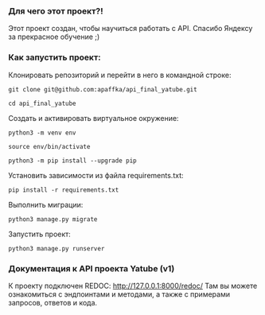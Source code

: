 ### Для чего этот проект?!
Этот проект создан, чтобы научиться работать с API.
Спасибо Яндексу за прекрасное обучение ;)

### Как запустить проект:

Клонировать репозиторий и перейти в него в командной строке:

```
git clone git@github.com:apaffka/api_final_yatube.git
```

```
cd api_final_yatube
```

Cоздать и активировать виртуальное окружение:

```
python3 -m venv env
```

```
source env/bin/activate
```

```
python3 -m pip install --upgrade pip
```

Установить зависимости из файла requirements.txt:

```
pip install -r requirements.txt
```

Выполнить миграции:

```
python3 manage.py migrate
```

Запустить проект:

```
python3 manage.py runserver
```
### Документация к API проекта Yatube (v1)

К проекту подключен REDOC: http://127.0.0.1:8000/redoc/
Там вы можете ознакомиться с эндпоинтами и методами, а также с примерами запросов, ответов и кода.
